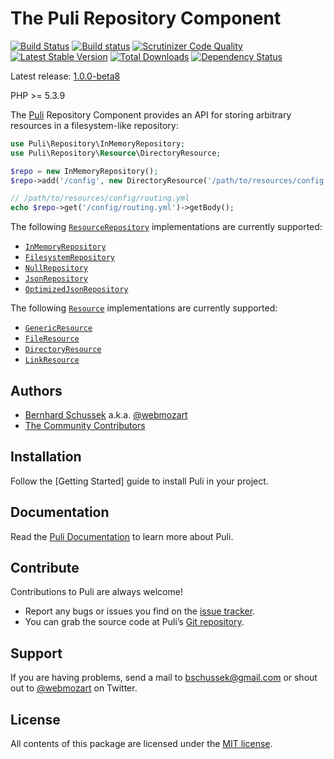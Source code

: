 The Puli Repository Component
=============================

[![Build Status](https://travis-ci.org/puli/repository.svg?branch=1.0)](https://travis-ci.org/puli/repository)
[![Build status](https://ci.appveyor.com/api/projects/status/a0g5jdtj78wv53c0/branch/1.0?svg=true)](https://ci.appveyor.com/project/webmozart/repository/branch/1.0)
[![Scrutinizer Code Quality](https://scrutinizer-ci.com/g/puli/repository/badges/quality-score.png?b=1.0)](https://scrutinizer-ci.com/g/puli/repository/?branch=1.0)
[![Latest Stable Version](https://poser.pugx.org/puli/repository/v/stable.svg)](https://packagist.org/packages/puli/repository)
[![Total Downloads](https://poser.pugx.org/puli/repository/downloads.svg)](https://packagist.org/packages/puli/repository)
[![Dependency Status](https://www.versioneye.com/php/puli:repository/1.0.0/badge.svg)](https://www.versioneye.com/php/puli:repository/1.0.0)

Latest release: [1.0.0-beta8](https://packagist.org/packages/puli/repository#1.0.0-beta8)

PHP >= 5.3.9

The [Puli] Repository Component provides an API for storing arbitrary resources
in a filesystem-like repository:

```php
use Puli\Repository\InMemoryRepository;
use Puli\Repository\Resource\DirectoryResource;

$repo = new InMemoryRepository();
$repo->add('/config', new DirectoryResource('/path/to/resources/config'));

// /path/to/resources/config/routing.yml
echo $repo->get('/config/routing.yml')->getBody();
```

The following [`ResourceRepository`] implementations are currently supported:

* [`InMemoryRepository`]
* [`FilesystemRepository`]
* [`NullRepository`]
* [`JsonRepository`]
* [`OptimizedJsonRepository`]

The following [`Resource`] implementations are currently supported:

* [`GenericResource`]
* [`FileResource`]
* [`DirectoryResource`]
* [`LinkResource`]

Authors
-------

* [Bernhard Schussek] a.k.a. [@webmozart]
* [The Community Contributors]

Installation
------------

Follow the [Getting Started] guide to install Puli in your project.

Documentation
-------------

Read the [Puli Documentation] to learn more about Puli.

Contribute
----------

Contributions to Puli are always welcome!

* Report any bugs or issues you find on the [issue tracker].
* You can grab the source code at Puli’s [Git repository].

Support
-------

If you are having problems, send a mail to bschussek@gmail.com or shout out to
[@webmozart] on Twitter.

License
-------

All contents of this package are licensed under the [MIT license].

[Puli]: http://puli.io
[Bernhard Schussek]: http://webmozarts.com
[The Community Contributors]: https://github.com/puli/repository/graphs/contributors
[Installation guide]: http://docs.puli.io/en/latest/installation.html
[Puli Documentation]: http://docs.puli.io/en/latest/index.html
[issue tracker]: https://github.com/puli/issues/issues
[Git repository]: https://github.com/puli/repository
[@webmozart]: https://twitter.com/webmozart
[MIT license]: LICENSE
[`ResourceRepository`]: http://api.puli.io/latest/class-Puli.Repository.Api.ResourceRepository.html
[`InMemoryRepository`]: http://api.puli.io/latest/class-Puli.Repository.InMemoryRepository.html
[`FilesystemRepository`]: http://api.puli.io/latest/class-Puli.Repository.FilesystemRepository.html
[`NullRepository`]: http://api.puli.io/latest/class-Puli.Repository.NullRepository.html
[`JsonRepository`]: http://api.puli.io/latest/class-Puli.Repository.JsonRepository.html
[`OptimizedJsonRepository`]: http://api.puli.io/latest/class-Puli.Repository.OptimizedJsonRepository.html
[`Resource`]: http://api.puli.io/latest/class-Puli.Repository.Api.Resource.Resource.html
[`GenericResource`]: http://api.puli.io/latest/class-Puli.Repository.Resource.GenericResource.html
[`FileResource`]: http://api.puli.io/latest/class-Puli.Repository.Resource.FileResource.html
[`DirectoryResource`]: http://api.puli.io/latest/class-Puli.Repository.Resource.DirectoryResource.html
[`LinkResource`]: http://api.puli.io/latest/class-Puli.Repository.Resource.LinkResource.html
